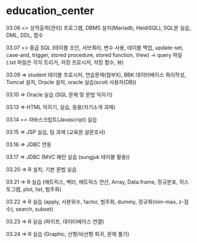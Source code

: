 # education_center

03.06 => 성적출력(관리) 프로그램, DBMS 설치(Mariadb, HeidiSQL), SQL문 실습, DML, DDL, 함수

03.07 => 중급 SQL (테이블 조인, 서브쿼리, 변수 사용, 테이블 백업, update-set, case-and, trigger, stored procedure, stored function, View) -> query 파일(.txt 파일은 각각 트리거, 저장 프로시저, 저장 함수, 뷰)

03.09 => student 테이블 프로시저, 연습문제(첨부X), BBK 데이터베이스 쿼리작성, Tomcat 설치, Oracle 설치, oracle 실습(scott 사용자(DB))

03.10 => Oracle 실습 (SQL 문제 및 문법 익히기)

03.13 => HTML 익히기, 실습, 응용(자기소개 과제)

03.14 => 자바스크립트(Javascript) 실습

03.15 => JSP 실습, 팀 과제 (교육원 설문조사)

03.16 => JDBC 연동

03.17 => JDBC (MVC 패턴 실습 (sungjuk 테이블 활용))

03.20 => R 설치, 기본 문법 실습

03.21 => R 실습 (매트릭스, 벡터, 매트릭스 연산, Array, Data.frame, 정규분포, 히스토그램, plot, list, 범주화)

03.22 => R 실습 (apply, 사분위수, factor, 범주화, dummy, 정규화(min-max, z-점수), search, subset)

03.23 => R 실습 (파이프, 데이터베이스 연결)

03.24 => R 실습 (Graphic, 선형/비선형 회귀, 문제 풀기)
